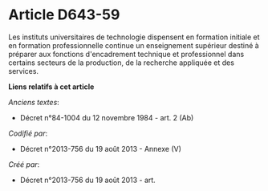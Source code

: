 # Article D643-59

Les instituts universitaires de technologie dispensent en formation initiale et en formation professionnelle continue un
enseignement supérieur destiné à préparer aux fonctions d'encadrement technique et professionnel dans certains secteurs de la
production, de la recherche appliquée et des services.

**Liens relatifs à cet article**

_Anciens textes_:

  - Décret n°84-1004 du 12 novembre 1984 - art. 2 (Ab)

_Codifié par_:

  - Décret n°2013-756 du 19 août 2013 -  Annexe (V)

_Créé par_:

  - Décret n°2013-756 du 19 août 2013 - art.
